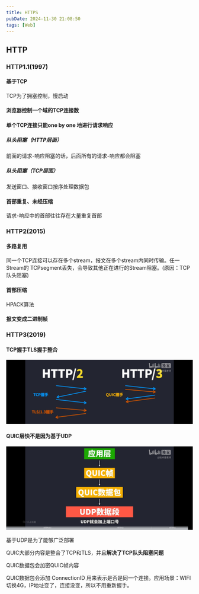 ```yaml
---
title: HTTPS
pubDate: 2024-11-30 21:08:50
tags: [Web]
---
```


## HTTP

### HTTP1.1(1997)

#### 基于TCP

TCP为了拥塞控制，慢启动

#### 浏览器控制一个域的TCP连接数

#### 单个TCP连接只能one by one 地进行请求响应

##### 队头阻塞（HTTP层面）

前面的请求-响应阻塞的话，后面所有的请求-响应都会阻塞

##### 队头阻塞（TCP层面）

发送窗口、接收窗口按序处理数据包

#### 首部重复、未经压缩

请求-响应中的首部往往存在大量重复首部

### HTTP2(2015)

#### 多路复用

同一个TCP连接可以存在多个stream，报文在多个stream内同时传输。任一Stream的 TCPsegment丢失，会导致其他正在进行的Stream阻塞。(原因：TCP队头阻塞)

#### 首部压缩

HPACK算法

#### 报文变成二进制帧

### HTTP3(2019)

#### TCP握手TLS握手整合

![7](https://raw.githubusercontent.com/AbyssPraise/DrawingBoard/main/image/7.png)

#### QUIC层快不是因为基于UDP

![8](https://raw.githubusercontent.com/AbyssPraise/DrawingBoard/main/image/8.jpg)

基于UDP是为了能够广泛部署

QUIC大部分内容是整合了TCP和TLS，并且**解决了TCP队头阻塞问题**

QUIC数据包会加密QUIC帧内容

QUIC数据包会添加 ConnectionID 用来表示是否是同一个连接。应用场景：WIFI切换4G，IP地址变了，连接没变，所以不用重新握手。